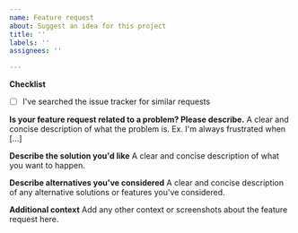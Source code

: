 ```yaml
---
name: Feature request
about: Suggest an idea for this project
title: ''
labels: ''
assignees: ''

---
```


**Checklist**

* [ ] I've searched the issue tracker for similar requests

**Is your feature request related to a problem? Please describe.**
A clear and concise description of what the problem is. Ex. I'm always frustrated when [...]

**Describe the solution you'd like**
A clear and concise description of what you want to happen.

**Describe alternatives you've considered**
A clear and concise description of any alternative solutions or features you've considered.

**Additional context**
Add any other context or screenshots about the feature request here.
